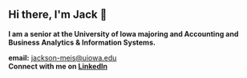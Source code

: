 ## Hi there, I'm Jack 👋

**I am a senior at the University of Iowa majoring and Accounting and Business Analytics & Information Systems.**

**email:** jackson-meis@uiowa.edu  
**Connect with me on [LinkedIn](https://www.linkedin.com/in/jack-meis)**

<!--
**jack-meis/jack-meis** is a ✨ _special_ ✨ repository because its `README.md` (this file) appears on your GitHub profile.

Here are some ideas to get you started:

- 🔭 I’m currently working on ...
- 🌱 I’m currently learning ...
- 👯 I’m looking to collaborate on ...
- 🤔 I’m looking for help with ...
- 💬 Ask me about ...
- 📫 How to reach me: ...
- 😄 Pronouns: ...
- ⚡ Fun fact: ...
-->
